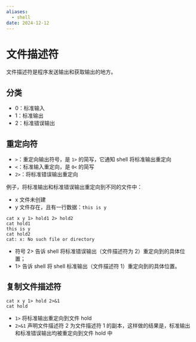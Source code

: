```yaml
---
aliases:
  - shell
date: 2024-12-12
---
```


# 文件描述符

文件描述符是程序发送输出和获取输出的地方。

## 分类

- 0：标准输入
- 1：标准输出
- 2：标准错误输出

## 重定向符

- `>`：重定向输出符号，是 `1>` 的简写，它通知 shell 将标准输出重定向
- `<`：标准输入重定向，是 `0<` 的简写
-  `2>`：将标准错误输出重定向

例子，将标准输出和标准错误输出重定向到不同的文件中：

- x 文件未创建
- y 文件存在，且有一行数据：`this is y`

```
cat x y 1> hold1 2> hold2
cat hold1
this is y
cat hold2
cat: x: No such file or directory
```

- 符号 2> 告诉 shell 将标准错误输出（文件描述符为 2）重定向到的具体位置；
- 1> 告诉 shell 将 shell 标准输出（文件描述符 1）重定向到的具体位置。

## 复制文件描述符

```
cat x y 1> hold 2>&1
cat hold
```

- `1>` 将标准输出重定向到文件 hold
- `2>&1` 声明文件描述符 2 为文件描述符 1 的副本，这样做的结果是，标准输出和标准错误输出均被重定向到文件 hold 中
